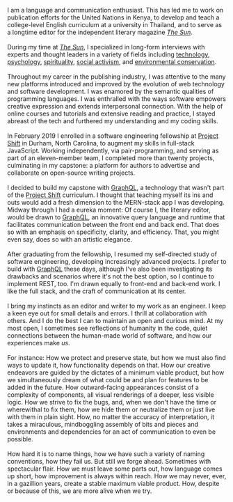 I am a language and communication enthusiast. This has led me to work on publication efforts for the United Nations in Kenya, to develop and teach a college-level English curriculum at a university in Thailand, and to serve as a longtime editor for the independent literary magazine [_The Sun_](https://thesunmagazine.org).
<br>
<br>
During my time at [_The Sun_](https://thesunmagazine.org), I specialized in long-form interviews with experts and thought leaders in a variety of fields including [technology](https://thesunmagazine.org/issues/353/voodoo-electronics), [psychology](https://thesunmagazine.org/issues/401/the-science-of-happiness), [spirituality](https://thesunmagazine.org/issues/512/our-grand-delusion), [social activism](https://thesunmagazine.org/issues/513/prisoner-of-hope), and [environmental conservation](https://thesunmagazine.org/issues/497/a-walk-on-the-wild-side).
<br>
<br>
Throughout my career in the publishing industry, I was attentive to the many new platforms introduced and improved by the evolution of web technology and software development. I was enamored by the semantic qualities of programming languages. I was enthralled with the ways software empowers creative expression and extends interpersonal connection. With the help of online courses and tutorials and extensive reading and practice, I stayed abreast of the tech and furthered my understanding and my coding skills.
<br>
<br>
In February 2019 I enrolled in a software engineering fellowship at [Project Shift](https://projectshift.io) in Durham, North Carolina, to augment my skills in full-stack JavaScript. Working independently, via pair-programming, and serving as part of an eleven-member team, I completed more than twenty projects, culminating in my capstone: a platform for authors to advertise and collaborate on open-source writing projects.
<br>
<br>
I decided to build my capstone with [GraphQL](https://youtu.be/783ccP__No8), a technology that wasn't part of the [Project Shift](https://projectshift.io) curriculum. I thought that teaching myself its ins and outs would add a fresh dimension to the MERN-stack app I was developing. Midway through I had a eureka moment: Of course I, the literary editor, would be drawn to [GraphQL](https://youtu.be/783ccP__No8), an innovative query language and runtime that facilitates communication between the front end and back end. That does so with an emphasis on specificity, clarity, and efficiency. That, you might even say, does so with an artistic elegance.  
<br>
After graduating from the fellowship, I resumed my self-directed study of software engineering, developing increasingly advanced projects. I prefer to build with [GraphQL](https://youtu.be/783ccP__No8) these days, although I've also been investigating its drawbacks and scenarios where it's not the best option, so I continue to implement REST, too. I'm drawn equally to front-end and back-end work. I like the full stack, and the craft of communication at its center.
<br>
<br>
I bring my instincts as an editor and writer to my work as an engineer. I keep a keen eye out for small details and errors. I thrill at collaboration with others. And I do the best I can to maintain an open and curious mind. At my most open, I sometimes see reflections of humanity in the code, quiet connections between the human-made world of software, and how our experiences make _us_.
<br>
<br>
For instance: How we protect and preserve state, but how we must also find ways to update it, how functionality depends on that. How our creative endeavors are guided by the dictates of a minimum viable product, but how we simultaneously dream of what could be and plan for features to be added in the future. How outward-facing appearances consist of a complexity of components, all visual renderings of a deeper, less visible logic. How we strive to fix the bugs, and, when we don't have the time or wherewithal to fix them, how we hide them or neutralize them or just live with them in plain sight. How, no matter the accuracy of interpretation, it takes a miraculous, mindboggling assembly of bits and pieces and environments and dependencies for an act of communication to even be possible.
<br>
<br>
How hard it is to name things, how we have such a variety of naming conventions, how they fail us. But still we forge ahead. Sometimes with spectacular flair. How we must leave some parts out, how language comes up short, how improvement is always within reach. How we may never, ever, in a gazillion years, create a stable maximum viable product. How, despite or because of this, we are more alive when we try.
<br>
<br>
